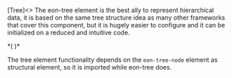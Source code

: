 
[Tree]<>
The eon-tree element is the best ally to represent hierarchical data, it is based on the same tree structure idea as many other frameworks that cover this component, but it is hugely easier to configure and it can be initialized on a reduced and intuitive code. 

*(
<doc-playground label="Tree" format="true" html="true" js="true" css="true" selector="body">
  <template type="html">
    <head>
      <script src='framework/doc-eon/eon/eon.js'></script>
      <script>
        eon.theme = "claro";
        eon.themeSchema = {
          claro: ["eon-tree"]
        }
      </script>
      <script>eon.import([  
        'framework/doc-eon/eon/ui/eon-tree','framework/doc-eon/custom/doc-playground/doc-showcase'
      ])</script>
  </head>
  <body>
    <doc-showcase label='File manager'>
      <eon-tree icons="all" drag="true">
        <eon-tree-node name="dir" path="dir"></eon-tree-node>
        <eon-tree-node type="file" name="file1" path="file1"></eon-tree-node>
        <eon-tree-node path="dir2/dir2.1/dir2.1.1"></eon-tree-node>
        <eon-tree-node type="file" path="dir3/dir2.1/dir2.1.1/dir2.1.1.1/file2"></eon-tree-node>
     </eon-tree>
    </doc-showcase>
  </body>
  </template>
</doc-playground>
)*

The tree element functionality depends on the `eon-tree-node` element as structural element, so it is imported while eon-tree does.

